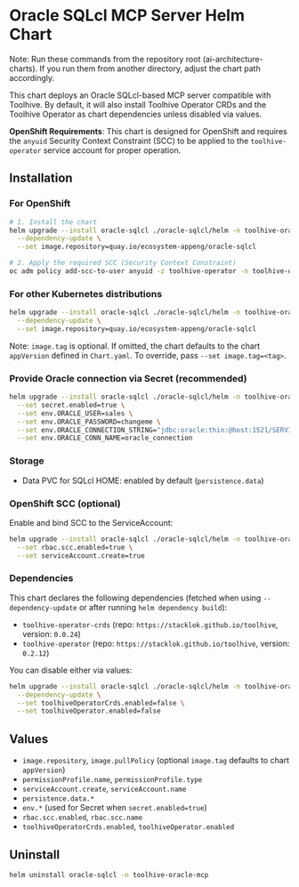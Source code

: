 # Oracle SQLcl MCP Server Helm Chart

Note: Run these commands from the repository root (ai-architecture-charts). If you run them from another directory, adjust the chart path accordingly.

This chart deploys an Oracle SQLcl-based MCP server compatible with Toolhive. By default, it will also install Toolhive Operator CRDs and the Toolhive Operator as chart dependencies unless disabled via values.

**OpenShift Requirements**: This chart is designed for OpenShift and requires the `anyuid` Security Context Constraint (SCC) to be applied to the `toolhive-operator` service account for proper operation.

## Installation

### For OpenShift

```bash
# 1. Install the chart
helm upgrade --install oracle-sqlcl ./oracle-sqlcl/helm -n toolhive-oracle-mcp --create-namespace \
  --dependency-update \
  --set image.repository=quay.io/ecosystem-appeng/oracle-sqlcl

# 2. Apply the required SCC (Security Context Constraint)
oc adm policy add-scc-to-user anyuid -z toolhive-operator -n toolhive-oracle-mcp
```

### For other Kubernetes distributions

```bash
helm upgrade --install oracle-sqlcl ./oracle-sqlcl/helm -n toolhive-oracle-mcp --create-namespace \
  --dependency-update \
  --set image.repository=quay.io/ecosystem-appeng/oracle-sqlcl
```

Note: `image.tag` is optional. If omitted, the chart defaults to the chart `appVersion` defined in `Chart.yaml`. To override, pass `--set image.tag=<tag>`.

### Provide Oracle connection via Secret (recommended)

```bash
helm upgrade --install oracle-sqlcl ./oracle-sqlcl/helm -n toolhive-oracle-mcp \
  --set secret.enabled=true \
  --set env.ORACLE_USER=sales \
  --set env.ORACLE_PASSWORD=changeme \
  --set env.ORACLE_CONNECTION_STRING="jdbc:oracle:thin:@host:1521/SERVICE" \
  --set env.ORACLE_CONN_NAME=oracle_connection
```

### Storage
- Data PVC for SQLcl HOME: enabled by default (`persistence.data`)

### OpenShift SCC (optional)
Enable and bind SCC to the ServiceAccount:
```bash
helm upgrade --install oracle-sqlcl ./oracle-sqlcl/helm -n toolhive-oracle-mcp \
  --set rbac.scc.enabled=true \
  --set serviceAccount.create=true
```

### Dependencies
This chart declares the following dependencies (fetched when using `--dependency-update` or after running `helm dependency build`):

- `toolhive-operator-crds` (repo: `https://stacklok.github.io/toolhive`, version: `0.0.24`)
- `toolhive-operator` (repo: `https://stacklok.github.io/toolhive`, version: `0.2.12`)

You can disable either via values:

```bash
helm upgrade --install oracle-sqlcl ./oracle-sqlcl/helm -n toolhive-oracle-mcp \
  --dependency-update \
  --set toolhiveOperatorCrds.enabled=false \
  --set toolhiveOperator.enabled=false
```

## Values
- `image.repository`, `image.pullPolicy` (optional `image.tag` defaults to chart `appVersion`)
- `permissionProfile.name`, `permissionProfile.type`
- `serviceAccount.create`, `serviceAccount.name`
- `persistence.data.*`
- `env.*` (used for Secret when `secret.enabled=true`)
- `rbac.scc.enabled`, `rbac.scc.name`
- `toolhiveOperatorCrds.enabled`, `toolhiveOperator.enabled`

## Uninstall
```bash
helm uninstall oracle-sqlcl -n toolhive-oracle-mcp 
```
